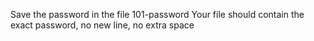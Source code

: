Save the password in the file 101-password
Your file should contain the exact password, no new line, no extra space
